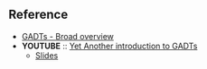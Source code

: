 ## Reference

- [GADTs - Broad overview](https://www.scala-lang.org/api/3.5.2/docs/docs/internals/gadts.html)
- **YOUTUBE** :: [Yet Another introduction to GADTs](https://www.youtube.com/watch?v=t7dYeTI1pG4)
  - [Slides](https://scala.io/slides/2024/GADTs-xavier-vw-woestyne.pdf)